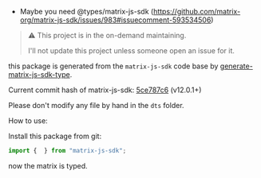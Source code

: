 -   Maybe you need @types/matrix-js-sdk (<https://github.com/matrix-org/matrix-js-sdk/issues/983#issuecomment-593534506>)

> ⚠ This project is in the on-demand maintaining.
>
> I'll not update this project unless someone open an issue for it.

this package is generated from the `matrix-js-sdk` code base by [generate-matrix-js-sdk-type](https://github.com/Jack-Works/generate-matrix-js-sdk-type).

Current commit hash of matrix-js-sdk: [5ce787c6](https://github.com/matrix-org/matrix-js-sdk/commit/5ce787c6) (v12.0.1+)

Please don't modify any file by hand in the `dts` folder.

How to use:

Install this package from git:

```ts
import {  } from "matrix-js-sdk";
```

now the matrix is typed.
